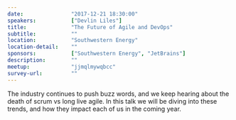 ```yaml
---
date:               "2017-12-21 18:30:00"
speakers:           ["Devlin Liles"]
title:              "The Future of Agile and DevOps"
subtitle:           ""
location:           "Southwestern Energy"
location-detail:    ""
sponsors:           ["Southwestern Energy", "JetBrains"]
description:        ""
meetup:             "jjmqlmywqbcc"
survey-url:         ""
---
```

The industry continues to push buzz words, and we keep hearing about the death of scrum vs long live agile. In this talk we will be diving into these trends, and how they impact each of us in the coming year.